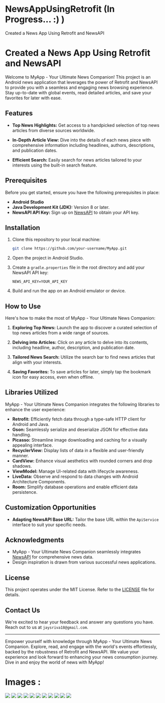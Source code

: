 # NewsAppUsingRetrofit (In Progress... :)  )
Created a News App Using Retrofit and NewsAPI
# Created a News App Using Retrofit and NewsAPI

Welcome to MyApp - Your Ultimate News Companion! This project is an Android news application that leverages the power of Retrofit and NewsAPI to provide you with a seamless and engaging news browsing experience. Stay up-to-date with global events, read detailed articles, and save your favorites for later with ease.

## Features

- **Top News Highlights:** Get access to a handpicked selection of top news articles from diverse sources worldwide.

- **In-Depth Article View:** Dive into the details of each news piece with comprehensive information including headlines, authors, descriptions, and publication dates.

- **Efficient Search:** Easily search for news articles tailored to your interests using the built-in search feature.






## Prerequisites

Before you get started, ensure you have the following prerequisites in place:

- **Android Studio** 
- **Java Development Kit (JDK):** Version 8 or later.
- **NewsAPI API Key:** Sign up on [NewsAPI](https://newsapi.org/) to obtain your API key.

## Installation

1. Clone this repository to your local machine:

   ```bash
   git clone https://github.com/your-username/MyApp.git
   ```

2. Open the project in Android Studio.

3. Create a `gradle.properties` file in the root directory and add your NewsAPI API key:

   ```properties
   NEWS_API_KEY=YOUR_API_KEY
   ```

4. Build and run the app on an Android emulator or device.

## How to Use

Here's how to make the most of MyApp - Your Ultimate News Companion:

1. **Exploring Top News:** Launch the app to discover a curated selection of top news articles from a wide range of sources.

2. **Delving into Articles:** Click on any article to delve into its contents, including headline, author, description, and publication date.

3. **Tailored News Search:** Utilize the search bar to find news articles that align with your interests.

4. **Saving Favorites:** To save articles for later, simply tap the bookmark icon for easy access, even when offline.

## Libraries Utilized

MyApp - Your Ultimate News Companion integrates the following libraries to enhance the user experience:

- **Retrofit:** Efficiently fetch data through a type-safe HTTP client for Android and Java.
- **Gson:** Seamlessly serialize and deserialize JSON for effective data handling.
- **Picasso:** Streamline image downloading and caching for a visually appealing interface.
- **RecyclerView:** Display lists of data in a flexible and user-friendly manner.
- **CardView:** Enhance visual aesthetics with rounded corners and drop shadows.
- **ViewModel:** Manage UI-related data with lifecycle awareness.
- **LiveData:** Observe and respond to data changes with Android Architecture Components.
- **Room:** Simplify database operations and enable efficient data persistence.

## Customization Opportunities

- **Adapting NewsAPI Base URL:** Tailor the base URL within the `ApiService` interface to suit your specific needs.

## Acknowledgments

- MyApp - Your Ultimate News Companion seamlessly integrates [NewsAPI](https://newsapi.org/) for comprehensive news data.
- Design inspiration is drawn from various successful news applications.

## License

This project operates under the MIT License. Refer to the [LICENSE](LICENSE) file for details.

## Contact Us

We're excited to hear your feedback and answer any questions you have. Reach out to us at `jaysriva18@gmail.com`.

---

Empower yourself with knowledge through MyApp - Your Ultimate News Companion. Explore, read, and engage with the world's events effortlessly, backed by the robustness of Retrofit and NewsAPI. We value your experience and look forward to enhancing your news consumption journey. Dive in and enjoy the world of news with MyApp!



# Images :



<img src="https://github.com/JAYS-bit/NewsAppUsingRetrofit/blob/master/ss_main.jpeg" />


<img src="https://github.com/JAYS-bit/NewsAppUsingRetrofit/blob/master/ss_front_page.jpeg" />


<img src="https://github.com/JAYS-bit/NewsAppUsingRetrofit/blob/master/ss0.jpeg" />

<img src="https://github.com/JAYS-bit/NewsAppUsingRetrofit/blob/master/ss1.jpeg" />

<img src="https://github.com/JAYS-bit/NewsAppUsingRetrofit/blob/master/ss2.jpeg" />

<img src="https://github.com/JAYS-bit/NewsAppUsingRetrofit/blob/master/ss3.jpeg" />

<img src="https://github.com/JAYS-bit/NewsAppUsingRetrofit/blob/master/ss4.jpeg" />

<img src="https://github.com/JAYS-bit/NewsAppUsingRetrofit/blob/master/ss5.jpeg" />

<img src="https://github.com/JAYS-bit/NewsAppUsingRetrofit/blob/master/ss2.jpeg" />

<img src="https://github.com/JAYS-bit/NewsAppUsingRetrofit/blob/master/ss3.jpeg" />


<img src="https://github.com/JAYS-bit/NewsAppUsingRetrofit/blob/master/ss_category_wise.jpeg" />
